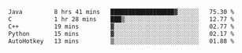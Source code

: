 <!--START_SECTION:waka-->

```txt
Java         8 hrs 41 mins   ██████████████████▓░░░░░░   75.30 %
C            1 hr 28 mins    ███▒░░░░░░░░░░░░░░░░░░░░░   12.77 %
C++          19 mins         ▓░░░░░░░░░░░░░░░░░░░░░░░░   02.77 %
Python       15 mins         ▓░░░░░░░░░░░░░░░░░░░░░░░░   02.17 %
AutoHotkey   13 mins         ▒░░░░░░░░░░░░░░░░░░░░░░░░   01.88 %
```

<!--END_SECTION:waka-->

